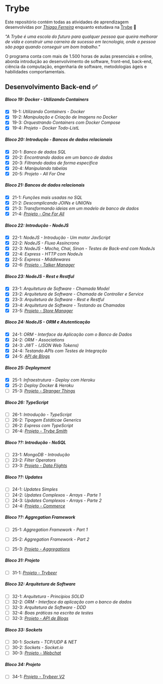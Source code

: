 # Trybe

Este repositório contém todas as atividades de aprendizagem desenvolvidas por _[Thiago Ferreira](https://www.linkedin.com/in/thiagoferreirarose)_ enquanto estudava na [Trybe](https://www.betrybe.com/) :rocket:

_"A Trybe é uma escola do futuro para qualquer pessoa que queira melhorar de vida e construir uma carreira de sucesso em tecnologia, onde a pessoa são paga quando conseguir um bom trabalho."_

O programa conta com mais de 1.500 horas de aulas presenciais e online, aborda introdução ao desenvolvimento de software, front-end, back-end, ciência da computação, engenharia de software, metodologias ágeis e habilidades comportamentais.

## Desenvolvimento Back-end :white_check_mark:

##### Bloco 19: Docker - Utilizando Containers

- [x] 19-1: _Utilizando Containers - Docker_
- [x] 19-2: _Manipulação e Criação de Imagens no Docker_
- [x] 19-3: _Orquestrando Containers com Docker Compose_
- [x] 19-4: _Projeto - Docker Todo-ListL_

##### Bloco 20: Introdução - Bancos de dados relacionais

- [x] 20-1: _Banco de dados SQL_
- [x] 20-2: _Encontrando dados em um banco de dados_
- [x] 20-3: _Filtrando dados de forma específica_
- [x] 20-4: _Manipulando tabelas_
- [x] 20-5: _Projeto - All For One_

##### Bloco 21: Bancos de dados relacionais

- [x] 21-1: _Funções mais usadas no SQL_
- [x] 21-2: _Descomplicando JOINs e UNIONs_
- [x] 21-3: _Transformando ideias em um modelo de banco de dados_
- [x] 21-4: _[Projeto - One For All](https://github.com/Thiago-FR/mysql-one-for-all)_

##### Bloco 22: Introdução - NodeJS

- [x] 22-1: _NodeJS - Introdução - Um motor JavScript_
- [x] 22-2: _NodeJS - Fluxo Assíncrono_
- [x] 22-3: _NodeJS - Mocha, Chai, Sinon - Testes de Back-end com NodeJs_
- [x] 22-4: _Express - HTTP com NodeJs_
- [x] 22-5: _Express - Middlewares_
- [x] 22-6: _[Projeto - Talker Manager](https://github.com/Thiago-FR/nodejs-talker-manager)_

##### Bloco 23: NodeJS - Rest e Restful

- [x] 23-1: _Arquitetura de Software - Chamada Model_
- [x] 23-2: _Arquitetura de Software - Chamada de Controller e Service_
- [x] 23-3: _Arquitetura de Software - Rest e Restful_
- [x] 23-4: _Arquitetura de Software - Testando as Chamadas_
- [x] 23-5: _[Projeto - Store Manager](https://github.com/Thiago-FR/project-store-manager-nodejs-msc-rest-restfull)_

##### Bloco 24: NodeJS - ORM e Atutenticação

- [x] 24-1: _ORM - Interface da Aplicação com o Banco de Dados_
- [x] 24-2: _ORM - Associations_
- [x] 24-3: _JWT - (JSON Web Tokens)_
- [x] 24-4: _Testando APIs com Testes de Integração_
- [x] 24-5: _[API de Blogs](https://github.com/Thiago-FR/blogs-api-nodejs)_

##### Bloco 25: Deployment

- [x] 25-1: _Infraestrutura - Deploy com Heroku_
- [x] 25-2: _Deploy Docker & Heroku_
- [ ] 25-3: _[Projeto - Stranger Things]()_

##### Bloco 26: TypeScript

- [ ] 26-1: _Introdução - TypeScript_
- [ ] 26-2: _Tipagem Estáticae Generics_
- [ ] 26-2: _Express com TypeScript_
- [ ] 26-4: _[Projeto - Trybe Smith]()_

##### Bloco ??: Introdução - NoSQL

- [ ] 23-1: _MongoDB - Introdução_
- [ ] 23-2: _Filter Operators_
- [ ] 23-3: _[Projeto - Data Flights]()_

##### Bloco ??: Updates

- [ ] 24-1: _Updates Simples_
- [ ] 24-2: _Updates Complexos - Arrays - Parte 1_
- [ ] 24-3: _Updates Complexos - Arrays - Parte 2_
- [ ] 24-4: _[Projeto - Commerce]()_

##### Bloco ??: Aggregation Framework

- [ ] 25-1: _Aggregation Framework - Part 1_
- [ ] 25-2: _Aggregation Framework - Part 2_
- [ ] 25-3: _[Projeto - Aggregations]()_


##### Bloco 31: Projeto

- [ ] 31-1: _[Projeto - Trybeer]()_

##### Bloco 32: Arquitetura de Software

- [ ] 32-1: _Arquitetura - Princípios SOLID_
- [ ] 32-2: _ORM - Interface da aplicação com o banco de dados_
- [ ] 32-3: _Arquitetura de Software - DDD_
- [ ] 32-4: _Boas práticas na escrita de testes_
- [ ] 32-3: _[Projeto - API de Blogs]()_

##### Bloco 33: Sockets

- [ ] 30-1: _Sockets - TCP/UDP & NET_
- [ ] 30-2: _Sockets - Socket.io_
- [ ] 30-3: _[Projeto - Webchat]()_

##### Bloco 34: Projeto

- [ ] 34-1: _[Projeto - Trybeer V2]()_

